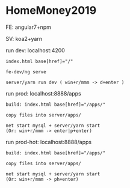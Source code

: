 # HomeMoney2019

FE: angular7+npm

SV: koa2+yarn

run dev: localhost:4200

    index.html base[href]="/"

    fe-dev/ng serve

    server/yarn run dev ( win+r/mmm -> d+enter )

run prod: localhost:8888/apps

    build: index.html base[href]="/apps/"

	copy files into server/apps/

    net start mysql + server/yarn start
	(Or: win+r/mmm -> enter|p+enter)

run prod-hot: localhost:8888/apps

    build: index.html base[href]="/apps/"

	copy files into server/apps/

    net start mysql + server/yarn start
	(Or: win+r/mmm -> ph+enter)